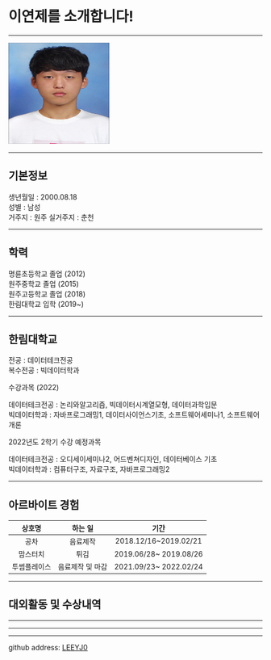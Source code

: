 # 이연제를 소개합니다!
---
<img src=이연제.jpg height=200 width=200>

---
## 기본정보
생년월일 : 2000.08.18   
성별 : 남성   
거주지 : 원주
실거주지 : 춘천

---
## 학력
명륜초등학교 졸업 (2012)   
원주중학교 졸업 (2015)   
원주고등학교 졸업 (2018)     
한림대학교 입학 (2019~)

---
## 한림대학교
전공 : 데이터테크전공   
복수전공 : 빅데이터학과   


수강과목 (2022)

데이터테크전공 : 논리와알고리즘, 빅데이터시계열모형, 데이터과학입문   
빅데이터학과 : 자바프로그래밍1, 데이터사이언스기초, 소프트웨어세미나1, 소프트웨어개론

2022년도 2학기 수강 예정과목   

데이터테크전공 : 오디세이세미나2, 어드벤쳐디자인, 데이터베이스 기초   
빅데이터학과 : 컴퓨터구조, 자료구조, 자바프로그래밍2

---
## 아르바이트 경험
|상호명|하는 일|기간|
|:---:|:---:|:---:|
|공차|음료제작|2018.12/16~2019.02/21|
|맘스터치|튀김|2019.06/28~ 2019.08/26|
|투썸플레이스|음료제작 및 마감|2021.09/23~ 2022.02/24|

---
## 대외활동 및 수상내역
---
---
---
github address: [LEEYJ0][github]

[github]:http://github.com/LEEYJ0




